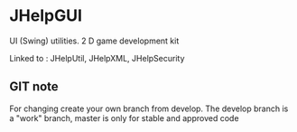 JHelpGUI
========

UI (Swing) utilities. 2 D game development kit

Linked to : JHelpUtil, JHelpXML, JHelpSecurity


GIT note
--------
For changing create your own branch from develop. The develop branch is a "work" branch, master is only for stable and approved code
